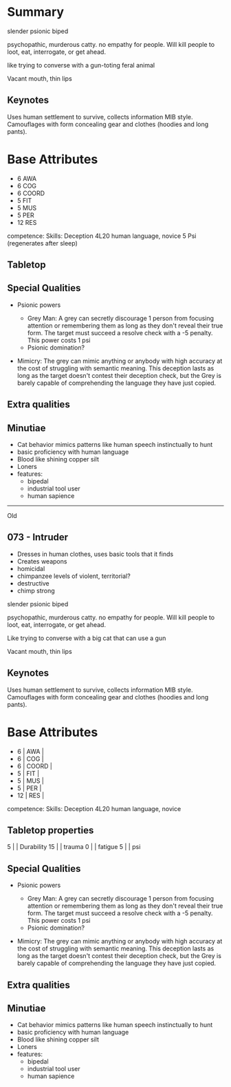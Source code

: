 # Summary
slender psionic biped

psychopathic, murderous catty. no empathy for people. Will kill people to loot, eat, interrogate, or get ahead.

like trying to converse with a gun-toting feral animal

Vacant mouth, thin lips
## Keynotes
Uses human settlement to survive, collects information MIB style. Camouflages with form concealing gear and clothes (hoodies and long pants).
# Base Attributes
- 6 AWA
- 6 COG
- 6 COORD
- 5 FIT
- 5 MUS
- 5 PER
- 12 RES

competence:
Skills: Deception 4L20
human language, novice
5 Psi (regenerates after sleep)
## Tabletop
## Special Qualities
- Psionic powers
	- Grey Man: A grey can secretly discourage 1 person from focusing attention or remembering them as long as they don't reveal their true form. The target must succeed a resolve check with a -5 penalty. This power costs 1 psi
	- Psionic domination?


- Mimicry: The grey can mimic anything or anybody with high accuracy at the cost of struggling with semantic meaning. This deception lasts as long as the target doesn't contest their deception check, but the Grey is barely capable of comprehending the language they have just copied.
## Extra qualities

## Minutiae
- Cat behavior mimics patterns like human speech instinctually to hunt
- basic proficiency with human language
- Blood like shining copper silt
- Loners
- features:
	- bipedal
	- industrial tool user
	- human sapience

---

Old


## 073 - Intruder
  * Dresses in human clothes, uses basic tools that it finds
  * Creates weapons
  * homicidal
  * chimpanzee levels of violent, territorial?
  * destructive
  * chimp strong

slender psionic biped

psychopathic, murderous catty. no empathy for people. Will kill people to loot, eat, interrogate, or get ahead.

Like trying to converse with a big cat that can use a gun

Vacant mouth, thin lips
## Keynotes
Uses human settlement to survive, collects information MIB style. Camouflages with form concealing gear and clothes (hoodies and long pants).
# Base Attributes
- 6     |   AWA      |   
- 6     |   COG      |   
- 6     |  COORD  |   
- 5     |    FIT       |    
- 5     |    MUS    |    
- 5     |    PER      |    
- 12   |    RES      |    

competence: 
Skills: Deception 4L20
human language, novice
## Tabletop properties
5      |        |    Durability
15    |        |    trauma
0      |        |    fatigue
5      |        |    psi


## Special Qualities
- Psionic powers
	- Grey Man: A grey can secretly discourage 1 person from focusing attention or remembering them as long as they don't reveal their true form. The target must succeed a resolve check with a -5 penalty. This power costs 1 psi
	- Psionic domination?


- Mimicry: The grey can mimic anything or anybody with high accuracy at the cost of struggling with semantic meaning. This deception lasts as long as the target doesn't contest their deception check, but the Grey is barely capable of comprehending the language they have just copied.
## Extra qualities

## Minutiae
- Cat behavior mimics patterns like human speech instinctually to hunt 
- basic proficiency with human language
- Blood like shining copper silt
- Loners
- features:
	- bipedal
	- industrial tool user
	- human sapience